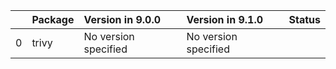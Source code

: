<!-- markdown-link-check-disable -->

|    | Package   | Version in 9.0.0     | Version in 9.1.0     | Status   |
|---:|:----------|:---------------------|:---------------------|:---------|
|  0 | trivy     | No version specified | No version specified |          |